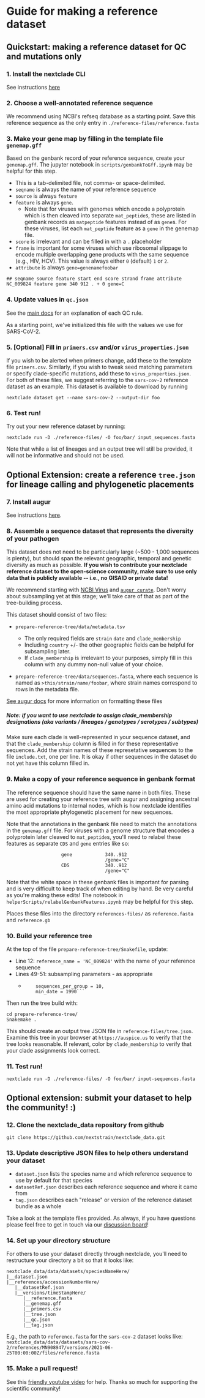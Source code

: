 # Guide for making a reference dataset

## Quickstart: making a reference dataset for QC and mutations only

### 1. Install the nextclade CLI

See instructions [here](https://docs.nextstrain.org/projects/nextclade/en/stable/user/nextclade-cli.html#installation-local)

### 2. Choose a well-annotated reference sequence

We recommend using NCBI's refseq database as a starting point. Save this reference sequence as the only entry in `./reference-files/reference.fasta`

### 3. Make your gene map by filling in the template file `genemap.gff`

Based on the genbank record of your reference sequence, create your `genemap.gff`. The jupyter notebook in `scripts/genbankToGff.ipynb` may be helpful for this step.

- This is a tab-delimited file, not comma- or space-delimited.
- `seqname` is always the name of your reference sequence
- `source` is always `feature`
- `feature` is always `gene`.
  - Note that for viruses with genomes which encode a polyprotein which is then cleaved into separate `mat_peptide`s, these are listed in genbank records as `matpeptide` features instead of as `gene`s. For these viruses, list each `mat_peptide` feature as a `gene` in the genemap file.
- `score` is irrelevant and can be filled in with a `.` placeholder
- `frame` is important for some viruses which use ribosomal slippage to encode multiple overlapping gene products with the same sequence (e.g., HIV, HCV). This value is always either `0` (default) `1` or `2`.
- `attribute` is always `gene=genenamefoobar`

```
## seqname source feature start end score strand frame attribute
NC_009824 feature gene 340 912 . + 0 gene=C
```

### 4. Update values in `qc.json`

See the [main docs](https://docs.nextstrain.org/projects/nextclade/en/stable/user/algorithm/07-quality-control.html) for an explanation of each QC rule.

As a starting point, we've initialized this file with the values we use for SARS-CoV-2.

### 5. [Optional] Fill in `primers.csv` and/or `virus_properties.json`

If you wish to be alerted when primers change, add these to the template file `primers.csv`. Similarly, if you wish to tweak seed matching parameters or specify clade-specific mutations, add these to `virus_properties.json`. For both of these files, we suggest referring to the `sars-cov-2` reference dataset as an example. This dataset is available to download by running

```
nextclade dataset get --name sars-cov-2 --output-dir foo
```

### 6. Test run!

Try out your new reference dataset by running:

```
nextclade run -D ./reference-files/ -O foo/bar/ input_sequences.fasta
```

Note that while a list of lineages and an output tree will still be provided, it will not be informative and should not be used.

## Optional Extension: create a reference `tree.json` for lineage calling and phylogenetic placements

### 7. Install augur

See instructions [here](https://docs.nextstrain.org/projects/augur/en/stable/installation/installation.html).

### 8. Assemble a sequence dataset that represents the diversity of your pathogen

This dataset does not need to be particularly large (~500 - 1,000 sequences is plenty), but should span the relevant geographic, temporal and genetic diversity as much as possible.
**If you wish to contribute your nextclade reference dataset to the open-science community, make sure to use only data that is publicly available -- i.e., no GISAID or private data!**

We recommend starting with [NCBI Virus](https://www.ncbi.nlm.nih.gov/labs/virus/vssi/#/) and [`augur curate`]().
Don't worry about subsampling yet at this stage; we'll take care of that as part of the tree-building process.

This dataset should consist of two files:

- `prepare-reference-tree/data/metadata.tsv`

  - The only required fields are `strain` `date` and `clade_membership`
  - Including `country` +/- the other geographic fields can be helpful for subsampling later.
  - If `clade_membership` is irrelevant to your purposes, simply fill in this column with any dummy non-null value of your choice.

- `prepare-reference-tree/data/sequences.fasta`, where each sequence is named as `>this/strain/name/foobar`, where strain names correspond to rows in the metadata file.

[See augur docs](https://docs.nextstrain.org/projects/augur/en/stable/faq/metadata.html) for more information on formatting these files

##### Note: if you want to use nextclade to assign clade_membership designations (aka variants / lineages / genotypes / serotypes / subtypes)

Make sure each clade is well-represented in your sequence dataset, and that the `clade_membership` column is filled in for these representative sequences. Add the strain names of these represetative sequences to the file `include.txt`, one per line. It is okay if other sequences in the dataset do not yet have this column filled in.

### 9. Make a copy of your reference sequence in genbank format

The reference sequence should have the same name in both files. These are used for creating your reference tree with augur and assigning ancestral amino acid mutations to internal nodes, which is how nextclade identifies the most appropriate phylogenetic placement for new sequences.

Note that the annotations in the genbank file need to match the annotations in the `genemap.gff` file. For viruses with a genome structure that encodes a polyprotein later cleaved to `mat_peptide`s, you'll need to relabel these features as separate `CDS` and `gene` entries like so:

```
                    gene            340..912
                                    /gene="C"
                    CDS             340..912
                                    /gene="C"
```

Note that the white space in these genbank files is important for parsing and is very difficult to keep track of when editing by hand. Be very careful as you're making these edits! The notebook in `helperScripts/relabelGenbankFeatures.ipynb` may be helpful for this step.

Places these files into the directory `references-files/` as `reference.fasta` and `reference.gb`

### 10. Build your reference tree

At the top of the file `prepare-reference-tree/Snakefile`, update:

- Line 12: `reference_name = 'NC_009824'` with the name of your reference sequence
- Lines 49-51: subsampling parameters - as appropriate
  - ````group_by = "country year",
        sequences_per_group = 10,
        min_date = 1990```
    ````

Then run the tree build with:

```
cd prepare-reference-tree/
Snakemake .
```

This should create an output tree JSON file in `reference-files/tree.json`. Examine this tree in your browser at `https://auspice.us` to verify that the tree looks reasonable. If relevant, color by `clade_membership` to verify that your clade assignments look correct.

### 11. Test run!

`nextclade run -D ./reference-files/ -O foo/bar/ input-sequences.fasta`

## Optional extension: submit your dataset to help the community! :)

### 12. Clone the nextclade_data repository from github

```
git clone https://github.com/nextstrain/nextclade_data.git
```

### 13. Update descriptive JSON files to help others understand your dataset

- `dataset.json` lists the species name and which reference sequence to use by default for that species
- `datasetRef.json` describes each reference sequence and where it came from
- `tag.json` describes each "release" or version of the reference dataset bundle as a whole

Take a look at the template files provided. As always, if you have questions please feel free to get in touch via our [discussion board](https://discussion.nextstrain.org)!

### 14. Set up your directory structure

For others to use your dataset directly through nextclade, you'll need to restructure your directory a bit so that it looks like:

```
nextclade_data/data/datasets/speciesNameHere/
|__dataset.json
|__references/accessionNumberHere/
   |__datasetRef.json
   |__versions/timeStampHere/
      |__reference.fasta
      |__genemap.gff
      |__primers.csv
      |__tree.json
      |__qc.json
      |__tag.json
```

E.g., the path to `reference.fasta` for the `sars-cov-2` dataset looks like:
`nextclade_data/data/datasets/sars-cov-2/references/MN908947/versions/2021-06-25T00:00:00Z/files/reference.fasta`

### 15. Make a pull request!

See this [friendly youtube video](https://www.youtube.com/watch?v=rgbCcBNZcdQ&ab_channel=JakeVanderplas) for help. Thanks so much for supporting the scientific community!
